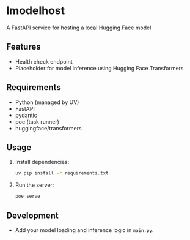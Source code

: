 # lmodelhost

A FastAPI service for hosting a local Hugging Face model.

## Features
- Health check endpoint
- Placeholder for model inference using Hugging Face Transformers

## Requirements
- Python (managed by UV)
- FastAPI
- pydantic
- poe (task runner)
- huggingface/transformers

## Usage

1. Install dependencies:
   ```sh
   uv pip install -r requirements.txt
   ```
2. Run the server:
   ```sh
   poe serve
   ```

## Development
- Add your model loading and inference logic in `main.py`.
